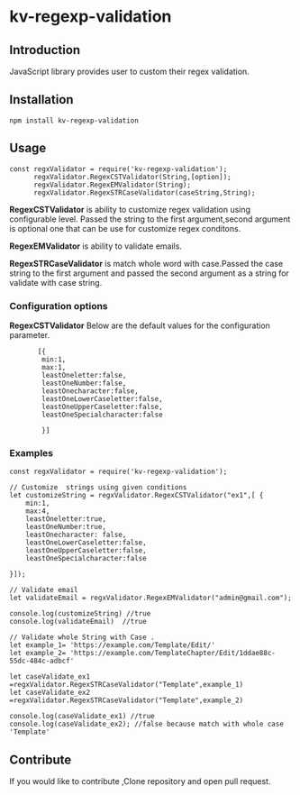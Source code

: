 # kv-regexp-validation

## Introduction 
JavaScript library provides user to custom their regex validation.

## Installation
```  
npm install kv-regexp-validation
```

## Usage 

```JS
const regxValidator = require('kv-regexp-validation');
      regxValidator.RegexCSTValidator(String,[option]);
      regxValidator.RegexEMValidator(String);
      regxValidator.RegexSTRCaseValidator(caseString,String);

```
**RegexCSTValidator** is  ability  to customize regex validation using configurable level.
Passed the string  to the first argument,second argument is optional one that can be use for customize 
regex conditons.

**RegexEMValidator** is ability to  validate  emails.

**RegexSTRCaseValidator**  is match whole word with case.Passed the  case string to the first argument and passed
the second argument as a string for validate with case string. 


### Configuration options

**RegexCSTValidator**
Below are the default values for the configuration parameter.

```JS
       [{
        min:1,
        max:1,
        leastOneletter:false,
        leastOneNumber:false,
        leastOnecharacter:false,
        leastOneLowerCaseletter:false,
        leastOneUpperCaseletter:false,
        leastOneSpecialcharacter:false
        
        }]
```

### Examples

```JS
const regxValidator = require('kv-regexp-validation');

// Customize  strings using given conditions
let customizeString = regxValidator.RegexCSTValidator("ex1",[ {
    min:1,
    max:4,
    leastOneletter:true,
    leastOneNumber:true,
    leastOnecharacter: false,
    leastOneLowerCaseletter:false,
    leastOneUpperCaseletter:false,
    leastOneSpecialcharacter:false

}]);

// Validate email 
let validateEmail = regxValidator.RegexEMValidator("admin@gmail.com");

console.log(customizeString) //true
console.log(validateEmail)  //true

// Validate whole String with Case .
let example_1= 'https://example.com/Template/Edit/'
let example_2= 'https://example.com/TemplateChapter/Edit/1ddae88c-55dc-484c-adbcf'

let caseValidate_ex1 =regxValidator.RegexSTRCaseValidator("Template",example_1)
let caseValidate_ex2 =regxValidator.RegexSTRCaseValidator("Template",example_2)

console.log(caseValidate_ex1) //true
console.log(caseValidate_ex2); //false because match with whole case 'Template'

```

## Contribute
If you would like to contribute ,Clone repository and open pull request.




